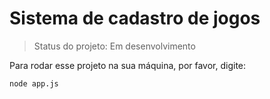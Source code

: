 <h1>Sistema de cadastro de jogos</h1>

> Status do projeto: Em desenvolvimento

Para rodar esse projeto na sua máquina, por favor, digite:


```
node app.js
```
